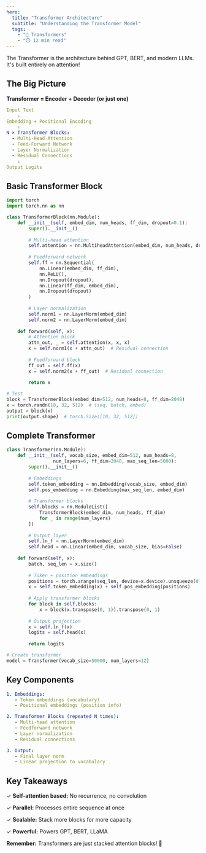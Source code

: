```yaml
---
hero:
  title: "Transformer Architecture"
  subtitle: "Understanding the Transformer Model"
  tags:
    - "🤖 Transformers"
    - "⏱️ 12 min read"
---
```


The Transformer is the architecture behind GPT, BERT, and modern LLMs. It's built entirely on attention!

## The Big Picture

**Transformer = Encoder + Decoder (or just one)**

```yaml
Input Text
    ↓
Embedding + Positional Encoding
    ↓
N × Transformer Blocks:
  - Multi-Head Attention
  - Feed-Forward Network
  - Layer Normalization
  - Residual Connections
    ↓
Output Logits
```

## Basic Transformer Block

```python
import torch
import torch.nn as nn

class TransformerBlock(nn.Module):
    def __init__(self, embed_dim, num_heads, ff_dim, dropout=0.1):
        super().__init__()
        
        # Multi-head attention
        self.attention = nn.MultiheadAttention(embed_dim, num_heads, dropout=dropout)
        
        # Feedforward network
        self.ff = nn.Sequential(
            nn.Linear(embed_dim, ff_dim),
            nn.ReLU(),
            nn.Dropout(dropout),
            nn.Linear(ff_dim, embed_dim),
            nn.Dropout(dropout)
        )
        
        # Layer normalization
        self.norm1 = nn.LayerNorm(embed_dim)
        self.norm2 = nn.LayerNorm(embed_dim)
    
    def forward(self, x):
        # Attention block
        attn_out, _ = self.attention(x, x, x)
        x = self.norm1(x + attn_out)  # Residual connection
        
        # Feedforward block
        ff_out = self.ff(x)
        x = self.norm2(x + ff_out)  # Residual connection
        
        return x

# Test
block = TransformerBlock(embed_dim=512, num_heads=8, ff_dim=2048)
x = torch.randn(10, 32, 512)  # (seq, batch, embed)
output = block(x)
print(output.shape)  # torch.Size([10, 32, 512])
```

## Complete Transformer

```python
class Transformer(nn.Module):
    def __init__(self, vocab_size, embed_dim=512, num_heads=8, 
                 num_layers=6, ff_dim=2048, max_seq_len=5000):
        super().__init__()
        
        # Embeddings
        self.token_embedding = nn.Embedding(vocab_size, embed_dim)
        self.pos_embedding = nn.Embedding(max_seq_len, embed_dim)
        
        # Transformer blocks
        self.blocks = nn.ModuleList([
            TransformerBlock(embed_dim, num_heads, ff_dim)
            for _ in range(num_layers)
        ])
        
        # Output layer
        self.ln_f = nn.LayerNorm(embed_dim)
        self.head = nn.Linear(embed_dim, vocab_size, bias=False)
    
    def forward(self, x):
        batch, seq_len = x.size()
        
        # Token + position embeddings
        positions = torch.arange(seq_len, device=x.device).unsqueeze(0)
        x = self.token_embedding(x) + self.pos_embedding(positions)
        
        # Apply transformer blocks
        for block in self.blocks:
            x = block(x.transpose(0, 1)).transpose(0, 1)
        
        # Output projection
        x = self.ln_f(x)
        logits = self.head(x)
        
        return logits

# Create transformer
model = Transformer(vocab_size=50000, num_layers=12)
```

## Key Components

```yaml
1. Embeddings:
   - Token embeddings (vocabulary)
   - Positional embeddings (position info)

2. Transformer Blocks (repeated N times):
   - Multi-head attention
   - Feedforward network
   - Layer normalization
   - Residual connections

3. Output:
   - Final layer norm
   - Linear projection to vocabulary
```

## Key Takeaways

✓ **Self-attention based:** No recurrence, no convolution

✓ **Parallel:** Processes entire sequence at once

✓ **Scalable:** Stack more blocks for more capacity

✓ **Powerful:** Powers GPT, BERT, LLaMA

**Remember:** Transformers are just stacked attention blocks! 🎉
